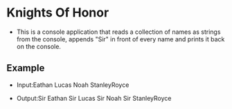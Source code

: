 ﻿# Knights Of Honor

* This is a console application that reads a collection of names as strings from the console, appends "Sir" in front of every name and prints it back on the console.

## Example 

* Input:Eathan Lucas Noah StanleyRoyce

* Output:Sir Eathan
 Sir Lucas
 Sir Noah
 Sir StanleyRoyce
